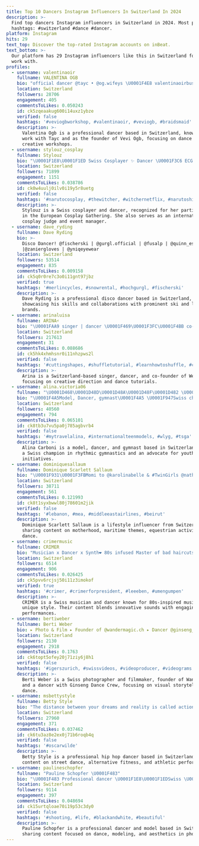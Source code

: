 ```yaml
---
title: Top 10 Dancers Instagram Influencers In Switzerland In 2024
description: >-
  Find top dancers Instagram influencers in Switzerland in 2024. Most popular
  hashtags: #switzerland #dance #dancer.
platform: Instagram
hits: 29
text_top: Discover the top-rated Instagram accounts on inBeat.
text_bottom: >-
  Our platform has 29 Instagram influencers like this in Switzerland for you to
  work with.
profiles:
  - username: valentinaoir
    fullname: VALENTINA OGB
    bio: "official dancer @tayc • @og.wifeys \U0001F4E8 valentinaoirbusiness@gmail.com founder of @veviogb"
    location: Switzerland
    followers: 28706
    engagement: 405
    commentsToLikes: 0.050243
    id: ck5zqeaakug600i14uxz1ybze
    verified: false
    hashtags: '#veviogbworkshop, #valentinaoir, #veviogb, #braidsmaid'
    description: >-
      Valentina Ogb is a professional dancer based in Switzerland, known for her
      work with Tayc and as the founder of Vevi Ogb, focusing on dance and
      creative workshops.
  - username: stylouz_cosplay
    fullname: Stylouz
    bio: "\U0001F1E8\U0001F1ED Swiss Cosplayer ✨ Dancer \U0001F3C6 ECG 2012 & 2015 Paris \U0001F913 International Cosplay Judge ⭐️ Guests & Events Manager \U0001F4E7 Official Pages - PM for Booking ⬇️"
    location: Switzerland
    followers: 71899
    engagement: 1151
    commentsToLikes: 0.038786
    id: ck0w4uulj0ilv0i19y5r8uetg
    verified: false
    hashtags: '#narutocosplay, #thewitcher, #witchernetflix, #narutoshippuden'
    description: >-
      Stylouz is a Swiss cosplayer and dancer, recognized for her participation
      in the European Cosplay Gathering. She also serves as an international
      cosplay judge and event manager.
  - username: dave_ryding
    fullname: Dave Ryding
    bio: >-
      Disco Dancer! @fischerski | @gurgl.official | @fusalp | @quinn_estates
      |@zaniergloves | @yniqeyewear
    location: Switzerland
    followers: 53514
    engagement: 835
    commentsToLikes: 0.009158
    id: ck5q0r0re7c3o0i11gnt97jbz
    verified: true
    hashtags: '#merlincycles, #snowrental, #hochgurgl, #fischerski'
    description: >-
      Dave Ryding is a professional disco dancer based in Switzerland,
      showcasing his skills and collaborations with prominent ski and lifestyle
      brands.
  - username: arinaluisa
    fullname: ARINA⚡️
    bio: "\U0001FAA9 singer | dancer \U0001F469\U0001F3FC‍\U0001F4BB co-founder | creative director @we.trst \U0001F4CD based in switzerland CHECK MY LINKTREE\U0001F447\U0001F3FD"
    location: Switzerland
    followers: 217613
    engagement: 31
    commentsToLikes: 0.088686
    id: ck5hk4xhmhsnr0i11nhzpws2l
    verified: false
    hashtags: '#cuttingshapes, #shuffletutorial, #learnhowtoshuffle, #cuttinshapesbasics'
    description: >-
      Arina is a Switzerland-based singer, dancer, and co-founder of We.Trst,
      focusing on creative direction and dance tutorials.
  - username: alina.victoria06
    fullname: "\U0001D468\U0001D48D\U0001D48A\U0001D48F\U0001D482 \U0001D46A\U0001D482\U0001D493\U0001D483\U0001D490\U0001D48F\U0001D48A \U0001F17E︎\U0001F175\U0001F175\U0001F178\U0001F172\U0001F178\U0001F170︎\U0001F17B"
    bio: "\U0001F4A5Model, Dancer, gymnast\U0001F4A5 \U0001F947Swiss champion RG2019\U0001F947 Ambassador @balletclub_ Agency @hip4kidz I speak \U0001F1EB\U0001F1F7 \U0001F1EC\U0001F1E7 \U0001F1F7\U0001F1FA \U0001F1E9\U0001F1EA (little) Member @teamsportgala"
    location: Switzerland
    followers: 40560
    engagement: 794
    commentsToLikes: 0.065101
    id: ck8tb3u7vu5pa0j785agbvrb4
    verified: false
    hashtags: '#mytravelalina, #internationalteenmodels, #wlyg, #tsga'
    description: >-
      Alina Carboni is a model, dancer, and gymnast based in Switzerland. She is
      a Swiss champion in rhythmic gymnastics and an advocate for youth sports
      initiatives.
  - username: dominiquesallaum
    fullname: Dominique Scarlett Sallaum
    bio: "\U0001F931\U0001F3FBMomi to @karolinabelle & #TwinGirls @nathaliaandcharlize \U0001F1E8\U0001F1ED #Swiss \U0001F1F1\U0001F1E7 #Lebanese \U0001F1E8\U0001F1F1 #Chilena \U0001F58B #Lifestyle #Maritime #Equestrian #Dancer"
    location: Switzerland
    followers: 38711
    engagement: 561
    commentsToLikes: 0.121993
    id: ck8t1syxbwwl80j78601m2jik
    verified: false
    hashtags: '#lebanon, #mea, #middleeastairlines, #beirut'
    description: >-
      Dominique Scarlett Sallaum is a lifestyle influencer from Switzerland,
      sharing content on motherhood, maritime themes, equestrian activities, and
      dance.
  - username: crimermusic
    fullname: CRIMER
    bio: "Musician x Dancer x Synth❤️ 80s infused Master of bad haircuts \U0001F447Music & more"
    location: Switzerland
    followers: 6514
    engagement: 906
    commentsToLikes: 0.026425
    id: ck5pvv6rcjsj50i11z3imokof
    verified: true
    hashtags: '#crimer, #crimerforpresident, #leeeben, #umengumpen'
    description: >-
      CRIMER is a Swiss musician and dancer known for 80s-inspired music and
      unique style. Their content blends innovative sounds with engaging dance
      performances.
  - username: bertiweber
    fullname: Berti Weber
    bio: ▸ Photo & Film ▸ Founder of @wandermagic.ch ▸ Dancer @ginseng_dance_crew
    location: Switzerland
    followers: 2130
    engagement: 2918
    commentsToLikes: 0.1763
    id: ck6topt5ofey20j71ziy6j8h1
    verified: false
    hashtags: '#igerszurich, #swissvideos, #videoproducer, #videograms'
    description: >-
      Berti Weber is a Swiss photographer and filmmaker, founder of Wandermagic,
      and a dancer with Ginseng Dance Crew, focusing on visual storytelling and
      dance.
  - username: msbettystyle
    fullname: Betty Style
    bio: "The distance between your dreams and reality is called action. \U0001F918\U0001F3FC\U0001F60E Pro Hip Hop Dancer \U0001F47D Alternative & Athlete \U0001F3A5StreetDance2 \U0001F48E DM 4 collabo"
    location: Switzerland
    followers: 27960
    engagement: 371
    commentsToLikes: 0.037462
    id: ck6tu3az8e2ex0j71b6roqb4q
    verified: false
    hashtags: '#oscarwilde'
    description: >-
      Betty Style is a professional hip hop dancer based in Switzerland, sharing
      content on street dance, alternative fitness, and athletic performances.
  - username: paulineschopfer
    fullname: "Pauline Schopfer \U0001F483"
    bio: "\U0001F483 Professional dancer \U0001F1E8\U0001F1EDSwiss \U0001F4F8 Model"
    location: Switzerland
    followers: 9114
    engagement: 397
    commentsToLikes: 0.048694
    id: ck15urtqloae70i19p53c3dy0
    verified: false
    hashtags: '#shooting, #life, #blackandwhite, #beautiful'
    description: >-
      Pauline Schopfer is a professional dancer and model based in Switzerland,
      sharing content focused on dance, modeling, and aesthetics in photography.
---
```


